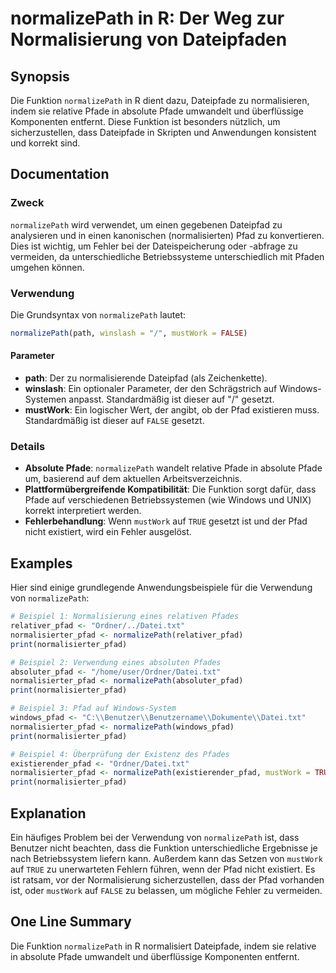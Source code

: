 <!--
Meta Description: # normalizePath in R: Der Weg zur Normalisierung von Dateipfaden ## Synopsis Die Funktion `normalizePath` in R dient dazu, Dateipfade zu normalisieren...
Meta Keywords: normalizepath, der, auf, ist, normalisierter_pfad
-->

# normalizePath in R: Der Weg zur Normalisierung von Dateipfaden

## Synopsis
Die Funktion `normalizePath` in R dient dazu, Dateipfade zu normalisieren, indem sie relative Pfade in absolute Pfade umwandelt und überflüssige Komponenten entfernt. Diese Funktion ist besonders nützlich, um sicherzustellen, dass Dateipfade in Skripten und Anwendungen konsistent und korrekt sind.

## Documentation
### Zweck
`normalizePath` wird verwendet, um einen gegebenen Dateipfad zu analysieren und in einen kanonischen (normalisierten) Pfad zu konvertieren. Dies ist wichtig, um Fehler bei der Dateispeicherung oder -abfrage zu vermeiden, da unterschiedliche Betriebssysteme unterschiedlich mit Pfaden umgehen können.

### Verwendung
Die Grundsyntax von `normalizePath` lautet:

```R
normalizePath(path, winslash = "/", mustWork = FALSE)
```

#### Parameter
- **path**: Der zu normalisierende Dateipfad (als Zeichenkette).
- **winslash**: Ein optionaler Parameter, der den Schrägstrich auf Windows-Systemen anpasst. Standardmäßig ist dieser auf "/" gesetzt.
- **mustWork**: Ein logischer Wert, der angibt, ob der Pfad existieren muss. Standardmäßig ist dieser auf `FALSE` gesetzt.

### Details
- **Absolute Pfade**: `normalizePath` wandelt relative Pfade in absolute Pfade um, basierend auf dem aktuellen Arbeitsverzeichnis.
- **Plattformübergreifende Kompatibilität**: Die Funktion sorgt dafür, dass Pfade auf verschiedenen Betriebssystemen (wie Windows und UNIX) korrekt interpretiert werden.
- **Fehlerbehandlung**: Wenn `mustWork` auf `TRUE` gesetzt ist und der Pfad nicht existiert, wird ein Fehler ausgelöst.

## Examples
Hier sind einige grundlegende Anwendungsbeispiele für die Verwendung von `normalizePath`:

```R
# Beispiel 1: Normalisierung eines relativen Pfades
relativer_pfad <- "Ordner/../Datei.txt"
normalisierter_pfad <- normalizePath(relativer_pfad)
print(normalisierter_pfad)

# Beispiel 2: Verwendung eines absoluten Pfades
absoluter_pfad <- "/home/user/Ordner/Datei.txt"
normalisierter_pfad <- normalizePath(absoluter_pfad)
print(normalisierter_pfad)

# Beispiel 3: Pfad auf Windows-System
windows_pfad <- "C:\\Benutzer\\Benutzername\\Dokumente\\Datei.txt"
normalisierter_pfad <- normalizePath(windows_pfad)
print(normalisierter_pfad)

# Beispiel 4: Überprüfung der Existenz des Pfades
existierender_pfad <- "Ordner/Datei.txt"
normalisierter_pfad <- normalizePath(existierender_pfad, mustWork = TRUE)
print(normalisierter_pfad)
```

## Explanation
Ein häufiges Problem bei der Verwendung von `normalizePath` ist, dass Benutzer nicht beachten, dass die Funktion unterschiedliche Ergebnisse je nach Betriebssystem liefern kann. Außerdem kann das Setzen von `mustWork` auf `TRUE` zu unerwarteten Fehlern führen, wenn der Pfad nicht existiert. Es ist ratsam, vor der Normalisierung sicherzustellen, dass der Pfad vorhanden ist, oder `mustWork` auf `FALSE` zu belassen, um mögliche Fehler zu vermeiden.

## One Line Summary
Die Funktion `normalizePath` in R normalisiert Dateipfade, indem sie relative in absolute Pfade umwandelt und überflüssige Komponenten entfernt.